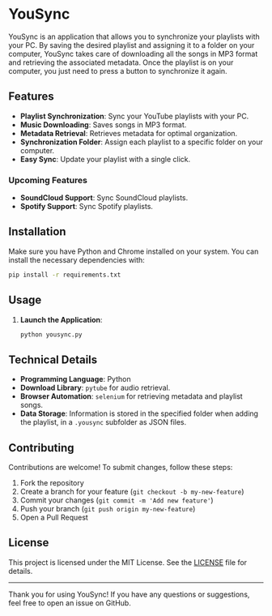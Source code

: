 # YouSync

YouSync is an application that allows you to synchronize your playlists with your PC. By saving the desired playlist and assigning it to a folder on your computer, YouSync takes care of downloading all the songs in MP3 format and retrieving the associated metadata. Once the playlist is on your computer, you just need to press a button to synchronize it again.

## Features

- **Playlist Synchronization**: Sync your YouTube playlists with your PC.
- **Music Downloading**: Saves songs in MP3 format.
- **Metadata Retrieval**: Retrieves metadata for optimal organization.
- **Synchronization Folder**: Assign each playlist to a specific folder on your computer.
- **Easy Sync**: Update your playlist with a single click.

### Upcoming Features

- **SoundCloud Support**: Sync SoundCloud playlists.
- **Spotify Support**: Sync Spotify playlists.

## Installation

Make sure you have Python and Chrome installed on your system. You can install the necessary dependencies with:

```bash
pip install -r requirements.txt
```

## Usage

1. **Launch the Application**:
   ```bash
   python yousync.py
   ```

## Technical Details

- **Programming Language**: Python
- **Download Library**: `pytube` for audio retrieval.
- **Browser Automation**: `selenium` for retrieving metadata and playlist songs.
- **Data Storage**: Information is stored in the specified folder when adding the playlist, in a `.yousync` subfolder as JSON files.

## Contributing

Contributions are welcome! To submit changes, follow these steps:

1. Fork the repository
2. Create a branch for your feature (`git checkout -b my-new-feature`)
3. Commit your changes (`git commit -m 'Add new feature'`)
4. Push your branch (`git push origin my-new-feature`)
5. Open a Pull Request

## License

This project is licensed under the MIT License. See the [LICENSE](LICENSE) file for details.

---

Thank you for using YouSync! If you have any questions or suggestions, feel free to open an issue on GitHub.
